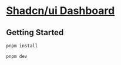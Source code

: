 # [Shadcn/ui Dashboard](https://youtu.be/j2iWwaPW5OE?si=pBGTme4h6PvNx1xh)

## Getting Started

```bash
pnpm install

pnpm dev
```

